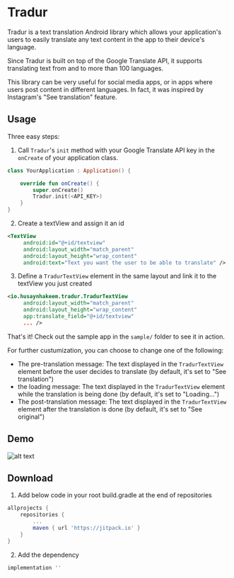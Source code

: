 # Tradur

Tradur is a text translation Android library which allows your application's users to easily translate any text content in the app to their device's language.

Since Tradur is built on top of the Google Translate API, it supports translating text from and to more than 100 languages.

This library can be very useful for social media apps, or in apps where users post content in different languages. In fact, it was inspired by Instagram's "See translation" feature.


## Usage

Three easy steps:

1. Call `Tradur`'s `init` method with your Google Translate API key in the `onCreate` of your application class.
```kotlin
class YourApplication : Application() {

    override fun onCreate() {
        super.onCreate()
        Tradur.init(<API_KEY>)
    }
}
```

2. Create a textView and assign it an id

```xml
<TextView
     android:id="@+id/textview"
     android:layout_width="match_parent"
     android:layout_height="wrap_content"
     android:text="Text you want the user to be able to translate" />
```

3. Define a `TradurTextView` element in the same layout and link it to the textView you just created

```xml
<io.husaynhakeem.tradur.TradurTextView
     android:layout_width="match_parent"
     android:layout_height="wrap_content"
     app:translate_field="@+id/textview"
     ... />
```

That's it! Check out the sample app in the `sample/` folder to see it in action.

For further custumization, you can choose to change one of the following:

- The pre-translation message: The text displayed in the `TradurTextView` element before the user decides to translate (by default, it's set to "See translation")
- the loading message: The text displayed in the `TradurTextView` element while the translation is being done (by default, it's set to "Loading…")
- The post-translation message: The text displayed in the `TradurTextView` element after the translation is done (by default, it's set to "See original")


## Demo
![alt text](https://github.com/husaynhakeem/android-tradur/blob/master/art/tradur_demo.gif)


## Download
1. Add below code in your root build.gradle at the end of repositories
```groovy
allprojects {
    repositories {
        ...
        maven { url 'https://jitpack.io' }
    }
}
```
2. Add the dependency
```groovy
implementation ''
```
